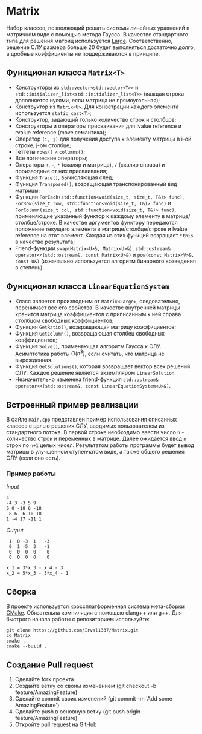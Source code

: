 # Matrix
Набор классов, позволяющий решать системы линейных уравнений в матричном виде с помощью метода Гаусса. В качестве стандартного типа для решения матриц используется [Large](https://github.com/Irval1337/LongArithmetic). Соответственно, решение СЛУ размера больше 20 будет выполняться достаточно долго, а дробные коэффициенты не поддерживаются в принципе.

## Функционал класса `Matrix<T>`
* Конструкторы из `std::vector<std::vector<T>>` и `std::initializer_list<std::initializer_list<T>>` (каждая строка дополняется нулями, если матрица не прямоугольная);
* Конструктор из `Matrix<U>`. Для конветрации каждого элемента используется `static_cast<T>`;
* Конструктор, задающий только количество строк и столбцов;
* Конструкторы и операторы присваивания для lvalue reference и rvalue reference (move семантика);
* Оператор `(i, j)` для получения доступа к элементу матрицы в i-ой строке, j-ом столбце;
* Геттеты `rows()` и `columns()`;
* Все логические операторы;
* Операторы `+`, `-`, `*` (скаляр и матрица), `/` (скаляр справа) и производные от них присваивания;
* Функция `Trace()`, вычисляющая след;
* Функция `Transposed()`, возращающая транспонированный вид матрицы;
* Функции `ForEach(std::function<void(size_t, size_t, T&)> func)`, `ForRow(size_t row, std::function<void(size_t, T&)> func)` и `ForColumn(size_t col, std::function<void(size_t, T&)> func)`, применяющие указанный функтор к каждому элементу в матрице/столбце/строке. В качестве аргументов функтору передаются положение текущего элемента в матрице/столбце/строке и lvalue reference на этот элемент. Каждая из этих функций возращает `*this` в качестве результата;
* Friend-функции `swap(Matrix<U>&, Matrix<U>&)`, `std::ostream& operator<<(std::ostream&, const Matrix<U>&)` и `pow(const Matrix<V>&, const U&)` (изначально используется алгоритм бинарного возведения в степень).


## Функционал класса `LinearEquationSystem`
* Класс является производным от `Matrix<Large>`, следовательно, перенимает все его свойства. В качестве внутренней матрицы хранится матрица коэффициентов с приписанным к ней справа столбцом свободных коэффициентов;
* Функция `GetRatio()`, возвращающая матрицу коэффициентов;
* Функция `GetColumn()`, возвращающая столбец свободных коэффициентов;
* Функция `Solve()`, применяющая алгоритм Гаусса к СЛУ. Асимптотика работы $O(n^3)$, если считать, что матрица не вырожденная.
* Функция `GetSolutions()`, которая возвращает вектор всех решений СЛУ. Каждое решение является экземпляром `LinearSolution`.
* Незначительно изменена friend-функция `std::ostream& operator<<(std::ostream&, const LinearEquationSystem<U>&)`.


## Встроенный пример реализации
В файле `main.cpp` представлен пример использования описанных классов с целью решения СЛУ, вводимых пользователем из стандартного потока. В первой строке необходимо ввести число `n` - количество строк и переменных в матрице. Далее ожидается ввод `n` строк по `n+1` целых чисел. Результатом работы программы будет вывод матрицы в улучшенном ступенчатом виде, а также общего решения СЛУ (если оно есть).

### Пример работы
*Input*
```
4
-4 3 -3 5 9
6 0 -18 6 -18
-8 6 -6 10 18
1 -4 17 -11 1
```
*Output*
```
 1  0 -3  1 | -3
 0  1 -5  3 | -1
 0  0  0  0 |  0
 0  0  0  0 |  0

x_1 = 3*x_3 - x_4 - 3
x_2 = 5*x_3 - 3*x_4 - 1
```

## Сборка
В проекте используется кроссплатформенная система мета-сборки [CMake](https://cmake.org/). Обязательна компиляция с помощью clang++ или g++. Для быстрого начала работы с репозиторием используйте:
```
git clone https://github.com/Irval1337/Matrix.git
cd Matrix
cmake .
cmake --build .
```

## Создание Pull request
1. Сделайте fork проекта
2. Создайте ветку со своим изменением (git checkout -b feature/AmazingFeature)
3. Сделайте commit своих изменений (git commit -m 'Add some AmazingFeature')
4. Сделайте push в основную ветку (git push origin feature/AmazingFeature)
5. Откройте pull request на GitHub
